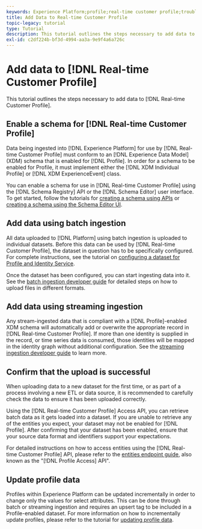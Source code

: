 ```yaml
---
keywords: Experience Platform;profile;real-time customer profile;troubleshooting;API;enable profile;Enable profile
title: Add Data to Real-time Customer Profile
topic-legacy: tutorial
type: Tutorial
description: This tutorial outlines the steps necessary to add data to Real-time Customer Profile.
exl-id: c2df224b-bf3d-4994-aa3a-9e9f4a6a726c
---
```


# Add data to [!DNL Real-time Customer Profile]

This tutorial outlines the steps necessary to add data to [!DNL Real-time Customer Profile].

## Enable a schema for [!DNL Real-time Customer Profile]

Data being ingested into [!DNL Experience Platform] for use by [!DNL Real-time Customer Profile] must conform to an [!DNL Experience Data Model] (XDM) schema that is enabled for [!DNL Profile]. In order for a schema to be enabled for Profile, it must implement either the [!DNL XDM Individual Profile] or [!DNL XDM ExperienceEvent] class.

You can enable a schema for use in [!DNL Real-time Customer Profile] using the [!DNL Schema Registry] API or the [!DNL Schema Editor] user interface. To get started, follow the tutorials for [creating a schema using APIs](../../xdm/tutorials/create-schema-api.md) or [creating a schema using the Schema Editor UI](../../xdm/tutorials/create-schema-ui.md).

## Add data using batch ingestion

All data uploaded to [!DNL Platform] using batch ingestion is uploaded to individual datasets. Before this data can be used by [!DNL Real-time Customer Profile], the dataset in question has to be specifically configured. For complete instructions, see the tutorial on [configuring a dataset for Profile and Identity Service](dataset-configuration.md).

Once the dataset has been configured, you can start ingesting data into it. See the [batch ingestion developer guide](../../ingestion/batch-ingestion/api-overview.md) for detailed steps on how to upload files in different formats.

## Add data using streaming ingestion

Any stream-ingested data that is compliant with a [!DNL Profile]-enabled XDM schema will automatically add or overwrite the appropriate record in [!DNL Real-time Customer Profile]. If more than one identity is supplied in the record, or time series data is consumed, those identities will be mapped in the identity graph without additional configuration. See the [streaming ingestion developer guide](../../ingestion/tutorials/streaming-record-data.md) to learn more.

## Confirm that the upload is successful

When uploading data to a new dataset for the first time, or as part of a process involving a new ETL or data source, it is recommended to carefully check the data to ensure it has been uploaded correctly. 

Using the [!DNL Real-time Customer Profile] Access API, you can retrieve batch data as it gets loaded into a dataset. If you are unable to retrieve any of the entities you expect, your dataset may not be enabled for [!DNL Profile]. After confirming that your dataset has been enabled, ensure that your source data format and identifiers support your expectations.

For detailed instructions on how to access entities using the [!DNL Real-time Customer Profile] API, please refer to the [entities endpoint guide](../api/entities.md), also known as the "[!DNL Profile Access] API".

## Update profile data

Profiles within Experience Platform can be updated incrementally in order to change only the values for select attributes. This can be done through batch or streaming ingestion and requires an upsert tag to be included in a Profile-enabled dataset. For more information on how to incrementally update profiles, please refer to the tutorial for [updating profile data](update-profile-data.md).
